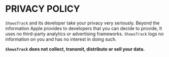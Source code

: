 # PRIVACY POLICY

`ShowsTrack` and its developer take your privacy very seriously. Beyond the information Apple provides to developers that you can decide to provide, It uses no third-party analytics or advertising frameworks. `ShowsTrack` logs no information on you and has no interest in doing such. 

**`ShowsTrack` does not collect, transmit, distribute or sell your data.**

